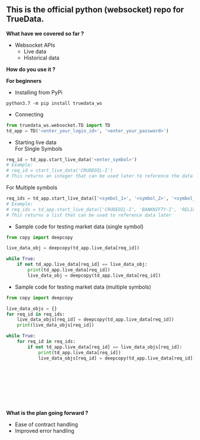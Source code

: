 This is the official python (websocket) repo for TrueData.
-------


**What have we covered so far ?**
* Websocket APIs
  *  Live data
  *  Historical data

**How do you use it ?**

**For beginners**

* Installing from PyPi
```shell script
python3.7 -m pip install truedata_ws
```

* Connecting 
```python
from truedata_ws.websocket.TD import TD
td_app = TD('<enter_your_login_id>', '<enter_your_password>')
```

* Starting live data
<br>For Single Symbols
```python
req_id = td_app.start_live_data('<enter_symbol>')
# Example:
# req_id = start_live_data('CRUDEOIL-I')
# This returns an integer that can be used later to reference the data
```
For Multiple symbols
```python
req_ids = td_app.start_live_data(['<symbol_1>', '<symbol_2>', '<symbol_3>', ...])
# Example:
# req_ids = td_app.start_live_data(['CRUDEOIL-I', 'BANKNIFTY-I', 'RELIANCE', 'ITC'])
# This returns a list that can be used to reference data later
```

* Sample code for testing market data (single symbol)
```python
from copy import deepcopy

live_data_obj = deepcopy(td_app.live_data[req_id])

while True:
    if not td_app.live_data[req_id] == live_data_obj:
        print(td_app.live_data[req_id])
        live_data_obj = deepcopy(td_app.live_data[req_id])
```

* Sample code for testing market data (multiple symbols)
```python
from copy import deepcopy

live_data_objs = {}
for req_id in req_ids:
    live_data_objs[req_id] = deepcopy(td_app.live_data[req_id])
    print(live_data_objs[req_id])

while True:
    for req_id in req_ids:
        if not td_app.live_data[req_id] == live_data_objs[req_id]:
            print(td_app.live_data[req_id])
            live_data_objs[req_id] = deepcopy(td_app.live_data[req_id])
```
<br>
<br>
<br>
<br>
<br>
<br>

<!---
**For advanced users**
* Installing from PyPi
```shell script
python -m pip install truedata==xx.xx.xx # Pick your version number from available versions on PyPi
```
* Installing from source

Download the sources

Make "truedata" the working directory using cd
```
python3 setup.py install
```

* Connecting 
```
from truedata.websocket.TD import TD
td_app = TD('<enter_your_login_id>', '<enter_your_password>, live_port=8080, historical_port=8090)  # historical_port should be None, if you do not have access to historical data...
```

* Starting live data
```
td_app.start_live_data('<enter_symbol>', req_id=2000)  # Example: td_app.start_live_data('CRUDEOIL-I')
count = 0
while count < 60:
    print(td_app.live_data[2000].__dict__)
    sleep(1)
    count = count + 1
```
-->
  
**What is the plan going forward ?**
* Ease of contract handling
* Improved error handling
